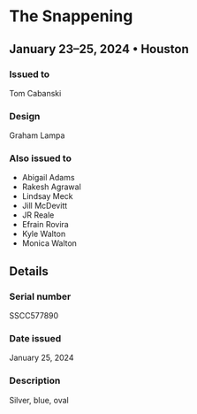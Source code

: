 # The Snappening

## January 23–25, 2024 • Houston

### Issued to

Tom Cabanski

### Design

Graham Lampa

### Also issued to

* Abigail Adams
* Rakesh Agrawal
* Lindsay Meck
* Jill McDevitt
* JR Reale
* Efrain Rovira
* Kyle Walton
* Monica Walton
 
## Details

### Serial number

SSCC577890

### Date issued

January 25, 2024

### Description

Silver, blue, oval